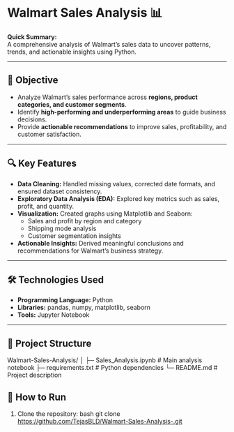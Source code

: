 # Walmart Sales Analysis 📊

**Quick Summary:**  
A comprehensive analysis of Walmart’s sales data to uncover patterns, trends, and actionable insights using Python.

---

## 📝 Objective
- Analyze Walmart’s sales performance across **regions, product categories, and customer segments**.  
- Identify **high-performing and underperforming areas** to guide business decisions.  
- Provide **actionable recommendations** to improve sales, profitability, and customer satisfaction.

---

## 🔍 Key Features
- **Data Cleaning:** Handled missing values, corrected date formats, and ensured dataset consistency.  
- **Exploratory Data Analysis (EDA):** Explored key metrics such as sales, profit, and quantity.  
- **Visualization:** Created graphs using Matplotlib and Seaborn:
  - Sales and profit by region and category  
  - Shipping mode analysis  
  - Customer segmentation insights  
- **Actionable Insights:** Derived meaningful conclusions and recommendations for Walmart’s business strategy.

---

## 🛠️ Technologies Used
- **Programming Language:** Python  
- **Libraries:** pandas, numpy, matplotlib, seaborn  
- **Tools:** Jupyter Notebook  

---

## 📂 Project Structure
Walmart-Sales-Analysis/
│
├─ Sales_Analysis.ipynb # Main analysis notebook
├─ requirements.txt # Python dependencies
└─ README.md # Project description
## 🚀 How to Run
1. Clone the repository:
bash
git clone https://github.com/TejasBLD/Walmart-Sales-Analysis-.git

